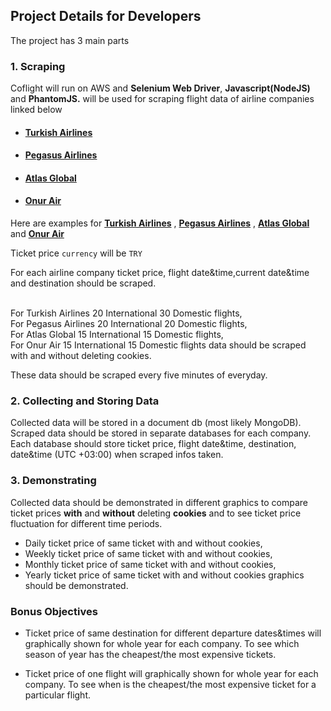 ## Project Details for Developers

The project has 3 main parts

### **1. Scraping** 

Coflight will run on AWS and **Selenium Web Driver**, **Javascript(NodeJS)** and **PhantomJS.** will be used for scraping flight data of airline companies linked below

* #### [Turkish Airlines](https://www.turkishairlines.com/)
* #### [Pegasus Airlines](https://www.flypgs.com/)
* #### [Atlas Global](https://www.atlasglb.com/)
* #### [Onur Air](https://www.onurair.com/)


Here are examples for [**Turkish Airlines**](https://github.com/FCanberk/Scraping/blob/master/Ist_Lon.js) ,
 [**Pegasus Airlines**]() , [**Atlas Global**]() and [**Onur Air**]()

Ticket price `currency` will be `TRY`

For each airline company ticket price, flight date&time,current date&time and destination should be scraped.

<br>For Turkish Airlines 20 International 30 Domestic flights,
<br>For Pegasus Airlines 20 International 20 Domestic flights,
<br>For Atlas Global     15 International 15 Domestic flights,
<br>For Onur Air         15 International 15 Domestic flights data 
should be scraped with and without deleting cookies.

These data should be scraped every five minutes of everyday. 


### **2. Collecting and Storing Data**

Collected data will be stored in a document db (most likely MongoDB). Scraped data should be stored in separate databases for each company. Each database should store ticket price, flight date&time, destination, date&time (UTC +03:00) when scraped infos taken.



### **3. Demonstrating**

Collected data should be demonstrated in different graphics to compare ticket prices **with** and **without** deleting **cookies** and to see ticket price fluctuation for different time periods.

* Daily ticket price of same ticket with and without cookies,
* Weekly ticket price of same ticket with and without cookies,
* Monthly ticket price of same ticket with and without cookies, 
* Yearly ticket price of same ticket with and without cookies  graphics should be demonstrated.


### Bonus Objectives

* Ticket price of same destination for different departure dates&times will graphically shown for whole year for each company. To see which season of year has the cheapest/the most expensive tickets.

* Ticket price of one flight will graphically shown for whole year for each company. To see when is the cheapest/the most expensive ticket for a particular flight.
